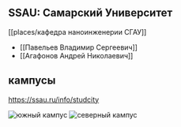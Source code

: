 ## SSAU: Самарский Университет

[[places/кафедра наноинженерии СГАУ]]

- [[Павельев Владимир Сергеевич]]
- [[Агафонов Андрей Николаевич]]

## кампусы
https://ssau.ru/info/studcity

![южный кампус](https://ssau.ru/kampussouth.png)
![северный кампус](https://ssau.ru/kampusnorth.png)
